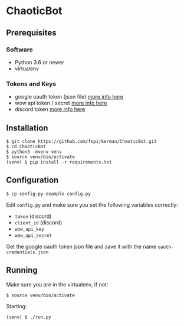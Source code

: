 # ChaoticBot

## Prerequisites

### Software
* Python 3.6 or newer
* virtualenv
### Tokens and Keys
* google oauth token (json file) [more info here](http://gspread.readthedocs.io/en/latest/oauth2.html)
* wow api token / secret [more info here](https://dev.battle.net/member/register)
* discord token [more info here](https://discordpy.readthedocs.io/en/rewrite/discord.html)

## Installation

```
$ git clone https://github.com/fspijkerman/ChaoticBot.git
$ cd ChaoticBot
$ python3 -mvenv venv
$ source venv/bin/activate
(venv) $ pip install -r requirements.txt
```

## Configuration

```
$ cp config.py-example config.py
```
Edit `config.py` and make sure you set the following variables correctly:

* `token` (discord)
* `client_id` (discord)
* `wow_api_key`
* `wow_api_secret`

Get the google oauth token json file and save it with the name `oauth-credentials.json`

## Running

Make sure you are in the virtualenv, if not:
```
$ source venv/bin/activate
```

Starting:
```
(venv) $ ./run.py
```
